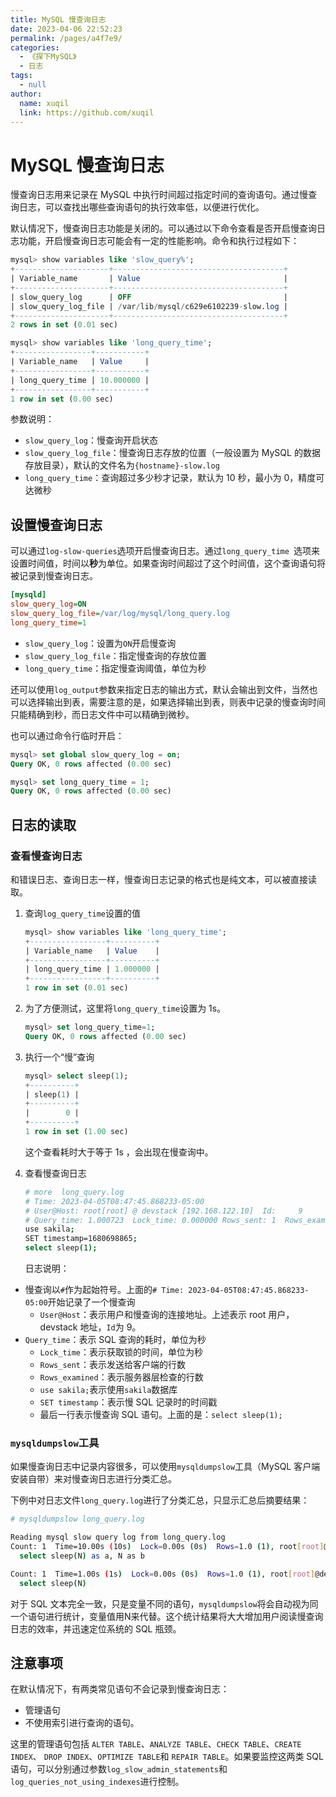 ```yaml
---
title: MySQL 慢查询日志
date: 2023-04-06 22:52:23
permalink: /pages/a4f7e9/
categories: 
  - 《探下MySQL》
  - 日志
tags: 
  - null
author: 
  name: xuqil
  link: https://github.com/xuqil
---
```


# MySQL 慢查询日志

慢查询日志用来记录在 MySQL 中执行时间超过指定时间的查询语句。通过慢查询日志，可以查找出哪些查询语句的执行效率低，以便进行优化。

默认情况下，慢查询日志功能是关闭的。可以通过以下命令查看是否开启慢查询日志功能，开启慢查询日志可能会有一定的性能影响。命令和执行过程如下：

```sql
mysql> show variables like 'slow_query%';
+---------------------+--------------------------------------+
| Variable_name       | Value                                |
+---------------------+--------------------------------------+
| slow_query_log      | OFF                                  |
| slow_query_log_file | /var/lib/mysql/c629e6102239-slow.log |
+---------------------+--------------------------------------+
2 rows in set (0.01 sec)

mysql> show variables like 'long_query_time';
+-----------------+-----------+
| Variable_name   | Value     |
+-----------------+-----------+
| long_query_time | 10.000000 |
+-----------------+-----------+
1 row in set (0.00 sec)
```

参数说明：

- `slow_query_log`：慢查询开启状态
- `slow_query_log_file`：慢查询日志存放的位置（一般设置为 MySQL 的数据存放目录），默认的文件名为`{hostname}-slow.log`
- `long_query_time`：查询超过多少秒才记录，默认为 10 秒，最小为 0，精度可达微秒

## 设置慢查询日志

可以通过`log-slow-queries`选项开启慢查询日志。通过`long_query_time `选项来设置时间值，时间以**秒**为单位。如果查询时间超过了这个时间值，这个查询语句将被记录到慢查询日志。

```ini
[mysqld]
slow_query_log=ON
slow_query_log_file=/var/log/mysql/long_query.log
long_query_time=1
```

- `slow_query_log`：设置为`ON`开启慢查询
- `slow_query_log_file`：指定慢查询的存放位置
- `long_query_time`：指定慢查询阈值，单位为秒

还可以使用`log_output`参数来指定日志的输出方式，默认会输出到文件，当然也可以选择输出到表，需要注意的是，如果选择输出到表，则表中记录的慢查询时间只能精确到秒，而日志文件中可以精确到微秒。

也可以通过命令行临时开启：

```sql
mysql> set global slow_query_log = on;
Query OK, 0 rows affected (0.00 sec)

mysql> set long_query_time = 1;
Query OK, 0 rows affected (0.00 sec)
```

## 日志的读取

### 查看慢查询日志

和错误日志、查询日志一样，慢查询日志记录的格式也是纯文本，可以被直接读取。

1. 查询`log_query_time`设置的值

   ```sql
   mysql> show variables like 'long_query_time';
   +-----------------+----------+
   | Variable_name   | Value    |
   +-----------------+----------+
   | long_query_time | 1.000000 |
   +-----------------+----------+
   1 row in set (0.01 sec)
   ```

2. 为了方便测试，这里将`long_query_time`设置为 1s。

   ```sql
   mysql> set long_query_time=1;
   Query OK, 0 rows affected (0.00 sec)
   ```

3. 执行一个“慢”查询

   ```sql
   mysql> select sleep(1);
   +----------+
   | sleep(1) |
   +----------+
   |        0 |
   +----------+
   1 row in set (1.00 sec)
   ```

   这个查看耗时大于等于 1s ，会出现在慢查询中。

4. 查看慢查询日志

   ```bash
   # more  long_query.log 
   # Time: 2023-04-05T08:47:45.868233-05:00
   # User@Host: root[root] @ devstack [192.168.122.10]  Id:     9
   # Query_time: 1.000723  Lock_time: 0.000000 Rows_sent: 1  Rows_examined: 0
   use sakila;
   SET timestamp=1680698865;
   select sleep(1);
   ```
   
   日志说明：
   
- 慢查询以`#`作为起始符号。上面的`# Time: 2023-04-05T08:47:45.868233-05:00`开始记录了一个慢查询
   - `User@Host`：表示用户和慢查询的连接地址。上述表示 root 用户，devstack 地址，`Id`为 9。
- `Query_time`：表示 SQL 查询的耗时，单位为秒
   - `Lock_time`：表示获取锁的时间，单位为秒
   - `Rows_sent`：表示发送给客户端的行数
   - `Rows_examined`：表示服务器层检查的行数
   - `use sakila;`表示使用`sakila`数据库
   - `SET timestamp`：表示慢 SQL 记录时的时间戳
   - 最后一行表示慢查询 SQL 语句。上面的是：`select sleep(1);`
   
   

### `mysqldumpslow`工具

如果慢查询日志中记录内容很多，可以使用`mysqldumpslow`工具（MySQL 客户端安装自带）来对慢查询日志进行分类汇总。

下例中对日志文件`long_query.log`进行了分类汇总，只显示汇总后摘要结果：

```bash
# mysqldumpslow long_query.log 

Reading mysql slow query log from long_query.log
Count: 1  Time=10.00s (10s)  Lock=0.00s (0s)  Rows=1.0 (1), root[root]@localhost
  select sleep(N) as a, N as b

Count: 1  Time=1.00s (1s)  Lock=0.00s (0s)  Rows=1.0 (1), root[root]@devstack
  select sleep(N)
```

对于 SQL 文本完全一致，只是变量不同的语句，`mysqldumpslow`将会自动视为同一个语句进行统计，变量值用N来代替。这个统计结果将大大增加用户阅读慢查询日志的效率，并迅速定位系统的 SQL 瓶颈。

## 注意事项

在默认情况下，有两类常见语句不会记录到慢查询日志：

- 管理语句
- 不使用索引进行查询的语句。

这里的管理语句包括 `ALTER TABLE`、`ANALYZE TABLE`、`CHECK TABLE`、`CREATE INDEX`、 `DROP INDEX`、`OPTIMIZE TABLE`和 `REPAIR TABLE`。如果要监控这两类 SQL 语句，可以分别通过参数`log_slow_admin_statements`和`log_queries_not_using_indexes`进行控制。

